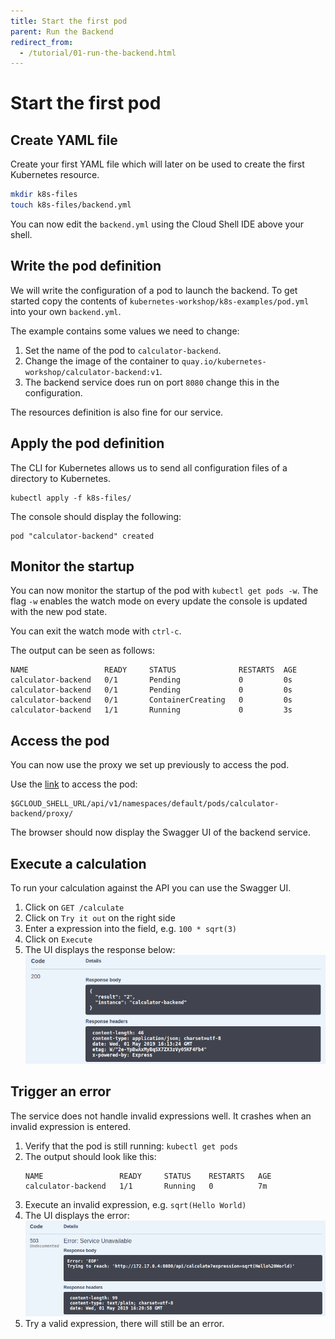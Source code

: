 ```yaml
---
title: Start the first pod
parent: Run the Backend
redirect_from:
  - /tutorial/01-run-the-backend.html
---
```


# Start the first pod

## Create YAML file

Create your first YAML file which will later on be used to create the first Kubernetes resource.

```bash
mkdir k8s-files
touch k8s-files/backend.yml
```

You can now edit the `backend.yml` using the Cloud Shell IDE above your shell.

## Write the pod definition

We will write the configuration of a pod to launch the backend. To get started copy the contents
of `kubernetes-workshop/k8s-examples/pod.yml` into your own `backend.yml`.

The example contains some values we need to change:

1. Set the name of the pod to `calculator-backend`.
2. Change the image of the container to `quay.io/kubernetes-workshop/calculator-backend:v1`.
3. The backend service does run on port `8080` change this in the configuration.

The resources definition is also fine for our service.

## Apply the pod definition

The CLI for Kubernetes allows us to send all configuration files of a directory to Kubernetes.

```
kubectl apply -f k8s-files/
```

The console should display the following:

```
pod "calculator-backend" created
```

## Monitor the startup

You can now monitor the startup of the pod with `kubectl get pods -w`. The flag `-w` enables the
watch mode on every update the console is updated with the new pod state.

You can exit the watch mode with `ctrl-c`.

The output can be seen as follows:

```
NAME                 READY     STATUS              RESTARTS  AGE
calculator-backend   0/1       Pending             0         0s
calculator-backend   0/1       Pending             0         0s
calculator-backend   0/1       ContainerCreating   0         0s
calculator-backend   1/1       Running             0         3s
```

## Access the pod

You can now use the proxy we set up previously to access the pod.

Use the [link]($GCLOUD_SHELL_URL/api/v1/namespaces/default/pods/calculator-backend/proxy/) to access the pod:

```
$GCLOUD_SHELL_URL/api/v1/namespaces/default/pods/calculator-backend/proxy/
```

The browser should now display the Swagger UI of the backend service.

## Execute a calculation

To run your calculation against the API you can use the Swagger UI.

1. Click on `GET /calculate`
2. Click on `Try it out` on the right side
3. Enter a expression into the field, e.g. `100 * sqrt(3)`
4. Click on `Execute`
5. The UI displays the response below:
   ![Screenshot of the response](01-api-response-success.png)

## Trigger an error

The service does not handle invalid expressions well. It crashes when an invalid expression is entered.

1. Verify that the pod is still running: `kubectl get pods`
2. The output should look like this:
   ```
   NAME                 READY     STATUS    RESTARTS   AGE
   calculator-backend   1/1       Running   0          7m
   ```
3. Execute an invalid expression, e.g. `sqrt(Hello World)`
4. The UI displays the error:
   ![Screenshot of the response](01-api-response-error.png)
5. Try a valid expression, there will still be an error.
